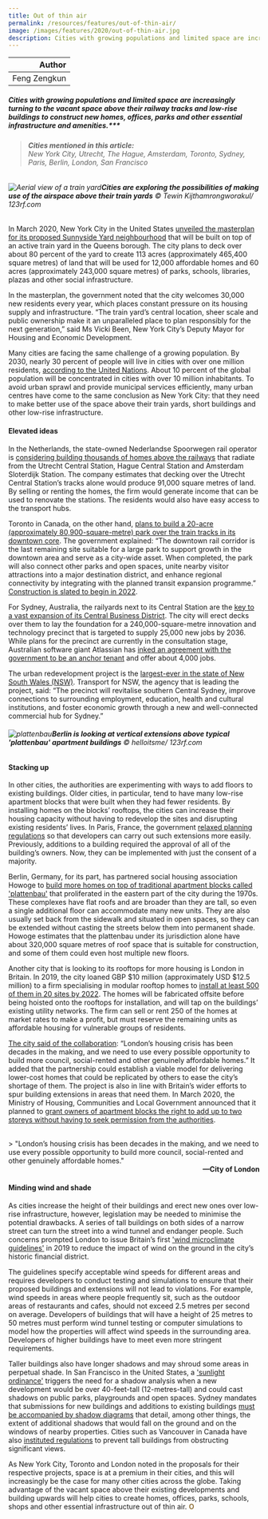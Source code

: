 ```yaml
---
title: Out of thin air
permalink: /resources/features/out-of-thin-air/
image: /images/features/2020/out-of-thin-air.jpg
description: Cities with growing populations and limited space are increasingly turning to the vacant space above their railway tracks and low-rise buildings to construct new homes, offices, parks and other essential infrastructure and amenities.
---
```


| Author |
|---:|
| Feng Zengkun |

##### Cities with growing populations and limited space are increasingly turning to the vacant space above their railway tracks and low-rise buildings to construct new homes, offices, parks and other essential infrastructure and amenities.***

> ###### **Cities mentioned in this article:** <br> New York City, Utrecht, The Hague, Amsterdam, Toronto, Sydney, Paris, Berlin, London, San Francisco

###### ![Aerial view of a train yard](/images/features/2020/out-of-thin-air.jpg/)**Cities are exploring the possibilities of making use of the airspace above their train yards** © Tewin Kijthamrongworakul/ 123rf.com

In March 2020, New York City in the United States [unveiled the masterplan for its proposed Sunnyside Yard neighbourhood](https://api.sunnysideyard.nyc/files/2020-03/200302_SSY_MPH_Executive%20Summary_0.pdf) that will be built on top of an active train yard in the Queens borough. The city plans to deck over about 80 percent of the yard to create 113 acres (approximately 465,400 square metres) of land that will be used for 12,000 affordable homes and 60 acres (approximately 243,000 square metres) of parks, schools, libraries, plazas and other social infrastructure.

In the masterplan, the government noted that the city welcomes 30,000 new residents every year, which places constant pressure on its housing supply and infrastructure. “The train yard’s central location, sheer scale and public ownership make it an unparalleled place to plan responsibly for the next generation,” said Ms Vicki Been, New York City’s Deputy Mayor for Housing and Economic Development. 

Many cities are facing the same challenge of a growing population. By 2030, nearly 30 percent of people will live in cities with over one million residents, [according to the United Nations](https://www.un.org/en/events/citiesday/assets/pdf/the_worlds_cities_in_2018_data_booklet.pdf). About 10 percent of the global population will be concentrated in cities with over 10 million inhabitants. To avoid urban sprawl and provide municipal services efficiently, many urban centres have come to the same conclusion as New York City: that they need to make better use of the space above their train yards, short buildings and other low-rise infrastructure. 

#### **Elevated ideas**

In the Netherlands, the state-owned Nederlandse Spoorwegen rail operator is [considering building thousands of homes above the railways](https://nltimes.nl/2019/07/10/dutch-railways-looking-building-homes-train-tracks) that radiate from the Utrecht Central Station, Hague Central Station and Amsterdam Sloterdijk Station. The company estimates that decking over the Utrecht Central Station’s tracks alone would produce 91,000 square metres of land. By selling or renting the homes, the firm would generate income that can be used to renovate the stations. The residents would also have easy access to the transport hubs. 

Toronto in Canada, on the other hand, [plans to build a 20-acre (approximately 80,900-square-metre) park over the train tracks in its downtown core](https://www.toronto.ca/city-government/planning-development/planning-studies-initiatives/rail-deck-park/rail-deck-park-overview/). The government explained: “The downtown rail corridor is the last remaining site suitable for a large park to support growth in the downtown area and serve as a city-wide asset. When completed, the park will also connect other parks and open spaces, unite nearby visitor attractions into a major destination district, and enhance regional connectivity by integrating with the planned transit expansion programme.” [Construction is slated to begin in 2022](https://globalnews.ca/news/6479106/torontos-rail-deck-park-air-rights/). 

For Sydney, Australia, the railyards next to its Central Station are the [key to a vast expansion of its Central Business District](https://www.planningportal.nsw.gov.au/draftplans/exhibition/draft-strategic-vision-central-state-significant-precinct-ssp-0). The city will erect decks over them to lay the foundation for a 240,000-square-metre innovation and technology precinct that is targeted to supply 25,000 new jobs by 2036. While plans for the precinct are currently in the consultation stage, Australian software giant Atlassian has [inked an agreement with the government to be an anchor tenant](https://www.itnews.com.au/news/nsw-govt-plans-huge-infill-for-sydneys-new-tech-precinct-532587) and offer about 4,000 jobs. 

The urban redevelopment project is the [largest-ever in the state of New South Wales (NSW)](https://www.smh.com.au/national/nsw/the-next-barangaroo-dramatic-makeover-of-central-to-hide-train-lines-20191026-p534gz.html). Transport for NSW, the agency that is leading the project, said: “The precinct will revitalise southern Central Sydney, improve connections to surrounding employment, education, health and cultural institutions, and foster economic growth through a new and well-connected commercial hub for Sydney.”

###### ![plattenbau](/images/features/2020/plattenbau.jpg/)**Berlin is looking at vertical extensions above typical 'plattenbau' apartment buildings** © helloitsme/ 123rf.com

#### **Stacking up**

In other cities, the authorities are experimenting with ways to add floors to existing buildings. Older cities, in particular, tend to have many low-rise apartment blocks that were built when they had fewer residents. By installing homes on the blocks’ rooftops, the cities can increase their housing capacity without having to redevelop the sites and disrupting existing residents’ lives. In Paris, France, the government [relaxed planning regulations](https://edition.cnn.com/style/article/stephane-malka-paris-architecture/index.html) so that developers can carry out such extensions more easily. Previously, additions to a building required the approval of all of the building’s owners. Now, they can be implemented with just the consent of a majority.

Berlin, Germany, for its part, has partnered social housing association Howoge to [build more homes on top of traditional apartment blocks called 'plattenbau'](https://www.bloomberg.com/news/articles/2018-09-06/can-an-east-german-relic-help-fix-berlin-s-housing-crunch) that proliferated in the eastern part of the city during the 1970s. These complexes have flat roofs and are broader than they are tall, so even a single additional floor can accommodate many new units. They are also usually set back from the sidewalk and situated in open spaces, so they can be extended without casting the streets below them into permanent shade. Howoge estimates that the plattenbau under its jurisdiction alone have about 320,000 square metres of roof space that is suitable for construction, and some of them could even host multiple new floors. 

Another city that is looking to its rooftops for more housing is London in Britain. In 2019, the city loaned GBP $10 million (approximately USD $12.5 million) to a firm specialising in modular rooftop homes to [install at least 500 of them in 20 sites by 2022](https://www.london.gov.uk/decisions/dd2326-affordable-homes-programme-2016-2021-mayors-innovation-fund). The homes will be fabricated offsite before being hoisted onto the rooftops for installation, and will tap on the buildings’ existing utility networks. The firm can sell or rent 250 of the homes at market rates to make a profit, but must reserve the remaining units as affordable housing for vulnerable groups of residents. 

[The city said of the collaboration](https://www.apexairspace.co.uk/mayor-london-backs-apex-airspace-10-million/): “London’s housing crisis has been decades in the making, and we need to use every possible opportunity to build more council, social-rented and other genuinely affordable homes.” It added that the partnership could establish a viable model for delivering lower-cost homes that could be replicated by others to ease the city’s shortage of them. The project is also in line with Britain’s wider efforts to spur building extensions in areas that need them. In March 2020, the Ministry of Housing, Communities and Local Government announced that it planned to [grant owners of apartment blocks the right to add up to two storeys without having to seek permission from the authorities](https://www.theguardian.com/society/2020/mar/12/property-owners-right-build-upwards-without-planning-permission). 

<br>
> "London’s housing crisis has been decades in the making, and we need to use every possible opportunity to build more council, social-rented and other genuinely affordable homes."

<div align="right"><b>—City of London</b></div>

#### **Minding wind and shade**

As cities increase the height of their buildings and erect new ones over low-rise infrastructure, however, legislation may be needed to minimise the potential drawbacks. A series of tall buildings on both sides of a narrow street can turn the street into a wind tunnel and endanger people. Such concerns prompted London to issue Britain’s first ['wind microclimate guidelines'](https://www.cityoflondon.gov.uk/services/environment-and-planning/planning/design/Documents/city-of-london-wind-microclimate-guidelines.pdf) in 2019 to reduce the impact of wind on the ground in the city’s historic financial district. 

The guidelines specify acceptable wind speeds for different areas and requires developers to conduct testing and simulations to ensure that their proposed buildings and extensions will not lead to violations. For example, wind speeds in areas where people frequently sit, such as the outdoor areas of restaurants and cafes, should not exceed 2.5 metres per second on average. Developers of buildings that will have a height of 25 metres to 50 metres must perform wind tunnel testing or computer simulations to model how the properties will affect wind speeds in the surrounding area. Developers of higher buildings have to meet even more stringent requirements. 

Taller buildings also have longer shadows and may shroud some areas in perpetual shade. In San Francisco in the United States, a ['sunlight ordinance'](https://sfplanning.org/resource/shadow-analysis-procedures-and-scope-requirements) triggers the need for a shadow analysis when a new development would be over 40-feet-tall (12-metres-tall) and could cast shadows on public parks, playgrounds and open spaces. Sydney mandates that submissions for new buildings and additions to existing buildings [must be accompanied by shadow diagrams](https://www.cityofsydney.nsw.gov.au/development/application-guide/application-process/additional-requirements) that detail, among other things, the extent of additional shadows that would fall on the ground and on the windows of nearby properties. Cities such as Vancouver in Canada have also [instituted regulations](https://vancouver.ca/home-property-development/protecting-vancouvers-views.aspx) to prevent tall buildings from obstructing significant views. 

As New York City, Toronto and London noted in the proposals for their respective projects, space is at a premium in their cities, and this will increasingly be the case for many other cities across the globe. Taking advantage of the vacant space above their existing developments and building upwards will help cities to create homes, offices, parks, schools, shops and other essential infrastructure out of thin air. **<font color="#967942">O</font>**
